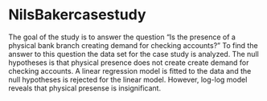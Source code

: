 # NilsBakercasestudy

The goal of the study is to answer the question “Is the presence of a physical bank branch creating demand for
checking accounts?” To find the answer to this question the data set for the case study is analyzed. The null
hypotheses is that physical presence does not create create demand for checking accounts. A linear regression
model is fitted to the data and the null hypotheses is rejected for the linear model. However, log-log model
reveals that physical presense is insignificant.
